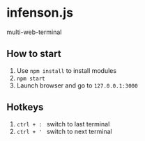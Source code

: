# infenson.js
multi-web-terminal

How to start 
-----------------------

1. Use `npm install` to install modules
2. `npm start`  
3. Launch browser and  go to `127.0.0.1:3000`


Hotkeys 
--------------------
1. `ctrl + : `  switch to last terminal
2. `ctrl + ' `  switch to next terminal